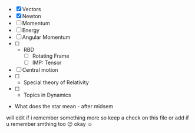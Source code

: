 
- [x] Vectors
- [x] Newton
- [ ] Momentum
- [ ] Energy
- [ ] Angular Momentum
- [ ] * RBD
    - [ ] Rotating Frame
    - [ ]  IMP: Tensor
- [ ] Central motion
- [ ] * Special theory of Relativity
- [ ] * Topics in Dynamics


* What does the star mean - after midsem

will edit if i remember something more so keep a check on this file
or add if u remember smthing too 😉
okay ☺️